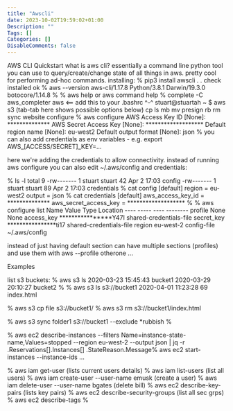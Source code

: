 ```yaml
---
title: "Awscli"
date: 2023-10-02T19:59:02+01:00
Description: ""
Tags: []
Categories: []
DisableComments: false
---
```

 AWS CLI Quickstart
what is aws cli?
essentially a command line python tool you can use to query/create/change state of all things in aws.
pretty cool for performing ad-hoc commands.
installing:
% pip3 install awscli
.
.
check installed ok
% aws --version
aws-cli/1.17.8 Python/3.8.1 Darwin/19.3.0 botocore/1.14.8
%
% aws help or aws command help
% complete -C aws_completer aws   <== add this to your .bashrc
^-^ stuart@stuartah ~ $ aws s3 (tab-tab here shows possible options below)
cp        ls        mb        mv        presign   rb        rm        sync      website
configure
% aws configure
AWS Access Key ID [None]: **************
AWS Secret Access Key [None]: *******************
Default region name [None]: eu-west2
Default output format [None]: json
%
you can also add credentials as env variables - e.g. export AWS_[ACCESS/SECRET]_KEY=...

here we're adding the credentials to allow connectivity.
instead of running aws configure you can also edit ~/.aws/config and credentials:

% ls -l
total 9
-rw------- 1 stuart stuart 42 Apr  2 17:03 config
-rw------- 1 stuart stuart 89 Apr  2 17:03 credentials
% cat config
[default]
region = eu-west2
output = json
% cat credentials
[default]
aws_access_key_id = **************
aws_secret_access_key = *******************
%
% aws configure list
      Name                    Value             Type    Location
      ----                    -----             ----    --------
   profile                             None    None
access_key     ****************Y47I shared-credentials-file
secret_key     ****************ti17 shared-credentials-file
    region                eu-west-2      config-file    ~/.aws/config


instead of just having default section can have multiple sections (profiles) and use them with
aws --profile otherone ...

Examples

list s3 buckets:
% aws s3 ls
2020-03-23 15:45:43 bucket1
2020-03-29 20:10:27 bucket2
%
% aws s3 ls s3://bucket1
2020-04-01 11:23:28         69 index.html

% aws s3 cp file s3://bucket1/
% aws s3 rm s3://bucket1/index.html

% aws s3 sync folder1 s3://bucket1 --exclude *rubbish
%

% aws ec2 describe-instances --filters Name=instance-state-name,Values=stopped  --region  eu-west-2  --output json  |  jq  -r  .Reservations[].Instances[] .StateReason.Message% aws ec2 start-instances --instance-ids ...

% aws iam get-user (lists current users details)
% aws iam list-users (list all users)
% aws iam create-user --user-name emusk (create a user)
% aws iam delete-user --user-name bgates (delete bill)
% aws ec2 describe-key-pairs (lists key pairs)
% aws ec2 describe-security-groups (list all sec grps)
% aws ec2 describe-tags
%

